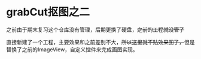 <!--
 * @Author: wuwuwu
 * @Date: 2020-01-23 11:57:59
 * @LastEditors  : wuwuwu
 * @LastEditTime : 2020-01-23 12:04:27
 * @Description: 
 -->
# grabCut抠图之二
之前由于期末复习这个仓库没有管理，后期更换了硬盘，~~之前的工程就没管了~~

直接新建了一个工程，主要效果和之前差别不大，~~所以这里就不贴效果图了，~~但是替换了之前的ImageView，自定义控件来完成画图实现。
